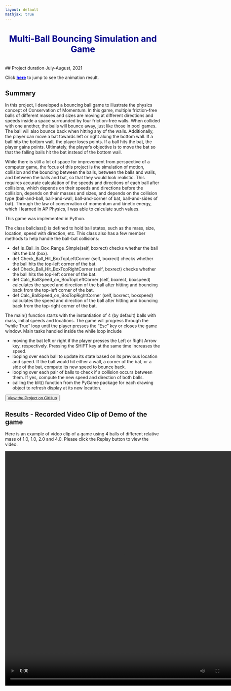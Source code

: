 ```yaml
---
layout: default
mathjax: true
---
```


# <center><span style="color:darkblue">Multi-Ball Bouncing Simulation and Game</span></center>

<br/>
## Project duration
July-August, 2021

Click [**<span style="color:blue">here</span>**](#_results) to jump to see the animation result.


## Summary

In this project, I developed a bouncing ball game to illustrate the physics concept of Conservation of Momentum. In this game, multiple friction-free balls of different masses and sizes are moving at different directions and speeds inside a space surrounded by four friction-free walls. When collided with one another, the balls will bounce away, just like those in pool games. The ball will also bounce back when hitting any of the walls. Additionally, the player can move a bat towards left or right along the bottom wall. If a ball hits the bottom wall, the player loses points. If a ball hits the bat, the player gains points. Ultimately, the player’s objective is to move the bat so that the falling balls hit the bat instead of the bottom wall.

While there is still a lot of space for improvement from perspective of a computer game, the focus of this project is the simulation of motion, collision and the bouncing between the balls, between the balls and walls, and between the balls and bat, so that they would look realistic. This requires accurate calculation of the speeds and directions of each ball after collisions, which depends on their speeds and directions before the collision, depends on their masses and sizes, and depends on the collision type (ball-and-ball, ball-and-wall, ball-and-corner of bat, ball-and-sides of bat). Through the law of conservation of momentum and kinetic energy, which I learned in AP Physics, I was able to calculate such values.

This game was implemented in Python.

The class ballclass() is defined to hold ball states, such as the mass, size, location, speed with direction, etc. This class also has a few member methods to help handle the ball-bat collisions:

-   def Is_Ball_in_Box_Range_Simple(self, boxrect) checks whether the ball hits the bat (box).
-   def Check_Ball_Hit_BoxTopLeftCorner (self, boxrect) checks whether the ball hits the top-left corner of the bat.
-   def Check_Ball_Hit_BoxTopRightCorner (self, boxrect) checks whether the ball hits the top-left corner of the bat.
-   def Calc_BallSpeed_on_BoxTopLeftCorner (self, boxrect, boxspeed) calculates the speed and direction of the ball after hitting and bouncing back from the top-left corner of the bat.
-   def Calc_BallSpeed_on_BoxTopRightCorner (self, boxrect, boxspeed) calculates the speed and direction of the ball after hitting and bouncing back from the top-right corner of the bat.
 

The main() function starts with the instantiation of 4 (by default) balls with mass, initial speeds and locations. The game will progress through the “while True” loop until the player presses the “Esc” key or closes the game window. Main tasks handled inside the while loop include

-   moving the bat left or right if the player presses the Left or Right Arrow key, respectively. Pressing the SHIFT key at the same time increases the speed.  
-   looping over each ball to update its state based on its previous location and speed. If the ball would hit either a wall, a corner of the bat, or a side of the bat, compute its new speed to bounce back. 
-   looping over each pair of balls to check if a collision occurs between them. If yes, compute the new speed and direction of both balls. 
-   calling the blit() function from the PyGame package for each drawing object to refresh display at its new location.  


<button class="button button1"><a href="https://github.com/felikemath/P3_Bouncing_Ball_Simulation_Game">View the Project on GitHub</a></button>


## <a name="_results"></a>Results - Recorded Video Clip of Demo of the game
Here is an example of video clip of a game using 4 balls of different relative mass of 1.0, 1.0, 2.0 and 4.0. Please click the Replay button to view the video.

<p align="center">
<video width="760" height="760" controls>
<source src="{{ "/assets/images/project3/recording_of_Bouncing_Balls_Game.mp4" | relative_url }}" type="video/mp4">
</video> 
</p>

<br/>
<br/>
